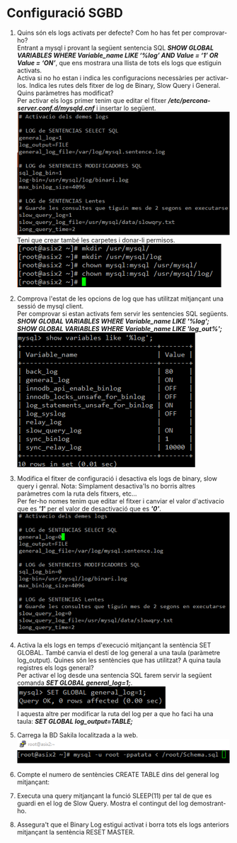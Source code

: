 # Configuració SGBD

1. Quins són els logs activats per defecte? Com ho has fet per comprovar-ho? </br>
Entrant a mysql i provant la següent sentencia SQL <b><i>SHOW GLOBAL VARIABLES WHERE Variable_name LIKE ‘%log’ AND Value = ‘1’ OR Value = ‘ON’</i></b>, que ens mostrara una llista de tots els logs que estiguin activats. </br>
Activa si no ho estan i indica les configuracions necessàries per activar-los. Indica les rutes dels fitxer de log de Binary, Slow Query i General. Quins paràmetres has modificat? </br>
Per activar els logs primer tenim que editar el fitxer  <b><i>/etc/percona-server.conf.d/mysqld.cnf</i></b> i insertar lo següent. </br>
![alt text](img/Screenshot_4.png) </br>
Teni que crear també les carpetes i donar-li permisos. </br>
![alt text](img/Screenshot_3.png) </br>

2. Comprova l'estat de les opcions de log que has utilitzat mitjançant una sessió de mysql client. </br>
Per comprovar si estan activats fem servir les sentencies SQL següents. <b><i>SHOW GLOBAL VARIABLES WHERE Variable_name LIKE '%log'; SHOW GLOBAL VARIABLES WHERE Variable_name LIKE 'log_out%';</i></b> </br>
![alt text](img/Screenshot_N.png) </br>

3. Modifica el fitxer de configuració i desactiva els logs de binary, slow query i genral. Nota: Simplament desactiva'ls no borris altres paràmetres com la ruta dels fitxers, etc... </br>
Per fer-ho nomes tenim que editar el fitxer i canviar el valor d'activacio que es <b><i>'1'</i></b> per el valor de desactivació que es <b><i>'0'</i></b>. </br>
![alt text](img/Screenshot_N2.png) </br>

4. Activa la els logs en temps d'execució mitjançant la sentència SET GLOBAL. També canvia el destí de log general a una taula (paràmetre log_output). Quines són les sentències que has utilitzat? A quina taula registres els logs general? </br>
Per activar el log desde una sentencia SQL farem servir la següent comanda <b><i>SET GLOBAL general_log=1;</i></b>. </br>
![alt text](img/Screenshot_N3.png) </br>
I aquesta altre per modificar la ruta del log per a que ho faci ha una taula: <b><i>SET GLOBAL log_output=TABLE;</i></b>

5. Carrega la BD Sakila localitzada a la web. </br>
![alt text](img/Screenshot_1.png) </br>

6. Compte el numero de sentències CREATE TABLE dins del general log mitjançant: </br>

7. Executa una query mitjançant la funció SLEEP(11) per tal de que es guardi en el log de Slow Query. Mostra el contingut del log demostrant-ho. </br>

8. Assegura't que el Binary Log estigui activat i borra tots els logs anteriors mitjançant la sentència RESET MASTER. </br>
